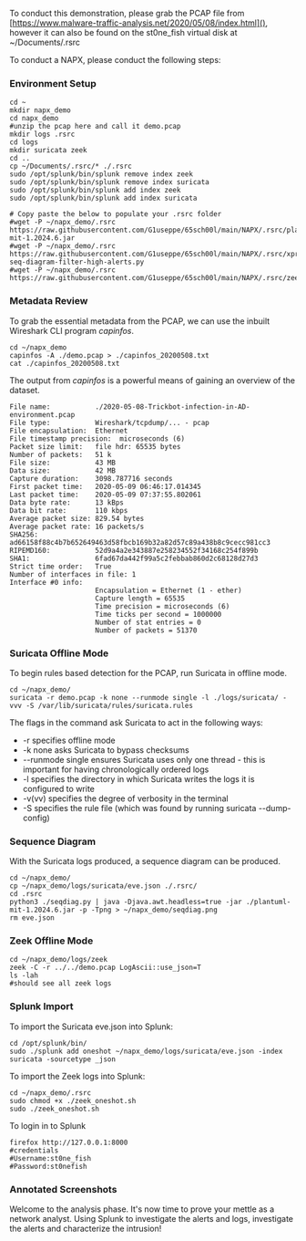 To conduct this demonstration, please grab the PCAP file from [https://www.malware-traffic-analysis.net/2020/05/08/index.html](), however it can also be found on the st0ne_fish virtual disk at ~/Documents/.rsrc

To conduct a NAPX, please conduct the following steps:
### Environment Setup
```
cd ~
mkdir napx_demo
cd napx_demo
#unzip the pcap here and call it demo.pcap
mkdir logs .rsrc
cd logs
mkdir suricata zeek
cd ..
cp ~/Documents/.rsrc/* ./.rsrc
sudo /opt/splunk/bin/splunk remove index zeek
sudo /opt/splunk/bin/splunk remove index suricata
sudo /opt/splunk/bin/splunk add index zeek
sudo /opt/splunk/bin/splunk add index suricata

# Copy paste the below to populate your .rsrc folder 
#wget -P ~/napx_demo/.rsrc https://raw.githubusercontent.com/G1useppe/65sch00l/main/NAPX/.rsrc/plantuml-mit-1.2024.6.jar
#wget -P ~/napx_demo/.rsrc https://raw.githubusercontent.com/G1useppe/65sch00l/main/NAPX/.rsrc/xprint-seq-diagram-filter-high-alerts.py
#wget -P ~/napx_demo/.rsrc https://raw.githubusercontent.com/G1useppe/65sch00l/main/NAPX/.rsrc/zeek_oneshot.sh

```
### Metadata Review 
To grab the essential metadata from the PCAP, we can use the inbuilt Wireshark CLI program *capinfos*.

```
cd ~/napx_demo
capinfos -A ./demo.pcap > ./capinfos_20200508.txt
cat ./capinfos_20200508.txt
```

The output from *capinfos* is a powerful means of gaining an overview of the dataset.

```
File name:           ./2020-05-08-Trickbot-infection-in-AD-environment.pcap
File type:           Wireshark/tcpdump/... - pcap
File encapsulation:  Ethernet
File timestamp precision:  microseconds (6)
Packet size limit:   file hdr: 65535 bytes
Number of packets:   51 k
File size:           43 MB
Data size:           42 MB
Capture duration:    3098.787716 seconds
First packet time:   2020-05-09 06:46:17.014345
Last packet time:    2020-05-09 07:37:55.802061
Data byte rate:      13 kBps
Data bit rate:       110 kbps
Average packet size: 829.54 bytes
Average packet rate: 16 packets/s
SHA256:              ad66158f88c4b7b652649463d58fbcb169b32a82d57c89a438b8c9cecc981cc3
RIPEMD160:           52d9a4a2e343887e258234552f34168c254f899b
SHA1:                6fad67da442f99a5c2febbab860d2c68128d27d3
Strict time order:   True
Number of interfaces in file: 1
Interface #0 info:
                     Encapsulation = Ethernet (1 - ether)
                     Capture length = 65535
                     Time precision = microseconds (6)
                     Time ticks per second = 1000000
                     Number of stat entries = 0
                     Number of packets = 51370

```
### Suricata Offline Mode

To begin rules based detection for the PCAP, run Suricata in offline mode. 

```
cd ~/napx_demo/
suricata -r demo.pcap -k none --runmode single -l ./logs/suricata/ -vvv -S /var/lib/suricata/rules/suricata.rules
```

The flags in the command ask Suricata to act in the following ways:
- -r specifies offline mode
- -k none asks Suricata to bypass checksums
- --runmode single ensures Suricata uses only one thread - this is important for having chronologically ordered logs
- -l specifies the directory in which Suricata writes the logs it is configured to write
- -v(vv) specifies the degree of verbosity in the terminal
- -S specifies the rule file (which was found by running suricata --dump-config)

### Sequence Diagram

With the Suricata logs produced, a sequence diagram can be produced.

```
cd ~/napx_demo/
cp ~/napx_demo/logs/suricata/eve.json ./.rsrc/
cd .rsrc
python3 ./seqdiag.py | java -Djava.awt.headless=true -jar ./plantuml-mit-1.2024.6.jar -p -Tpng > ~/napx_demo/seqdiag.png
rm eve.json
```

### Zeek Offline Mode

```
cd ~/napx_demo/logs/zeek
zeek -C -r ../../demo.pcap LogAscii::use_json=T
ls -lah
#should see all zeek logs
```
### Splunk Import

To import the Suricata eve.json into Splunk:

```
cd /opt/splunk/bin/
sudo ./splunk add oneshot ~/napx_demo/logs/suricata/eve.json -index suricata -sourcetype _json
```

To import the Zeek logs into Splunk:

```
cd ~/napx_demo/.rsrc
sudo chmod +x ./zeek_oneshot.sh
sudo ./zeek_oneshot.sh
```

To login in to Splunk
```
firefox http://127.0.0.1:8000
#credentials
#Username:st0ne_fish
#Password:st0nefish
```
### Annotated Screenshots

Welcome to the analysis phase. It's now time to prove your mettle as a network analyst. Using Splunk to investigate the alerts and logs, investigate the alerts and characterize the intrusion!
